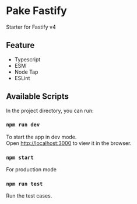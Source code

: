 # Pake Fastify

Starter for Fastify v4


## Feature

  - Typescript
  - ESM
  - Node Tap
  - ESLint


## Available Scripts

In the project directory, you can run:

### `npm run dev`

To start the app in dev mode.\
Open [http://localhost:3000](http://localhost:3000) to view it in the browser.

### `npm start`

For production mode

### `npm run test`

Run the test cases.
